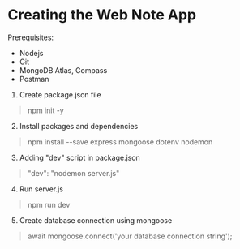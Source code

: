 # Creating the Web Note App

Prerequisites:
- Nodejs
- Git
- MongoDB Atlas, Compass
- Postman

1. Create package.json file
> npm init -y

2. Install packages and dependencies
> npm install --save express mongoose dotenv nodemon

3. Adding "dev" script in package.json
> "dev": "nodemon server.js" 

4. Run server.js
> npm run dev

5. Create database connection using mongoose
> await mongoose.connect('your database connection string');